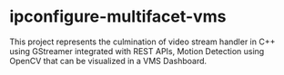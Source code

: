 # ipconfigure-multifacet-vms
This project represents the culmination of video stream handler in C++ using GStreamer integrated with REST APIs, Motion Detection using OpenCV that can be visualized in a VMS Dashboard.
